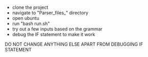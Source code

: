 - clone the project
- navigate to "Parser_files_" directory
- open ubuntu
- run "bash run.sh"
- try out a few inputs based on the grammar 
- debug the IF statement to make it work

DO NOT CHANGE ANYTHING ELSE APART FROM DEBUGGING IF STATEMENT

